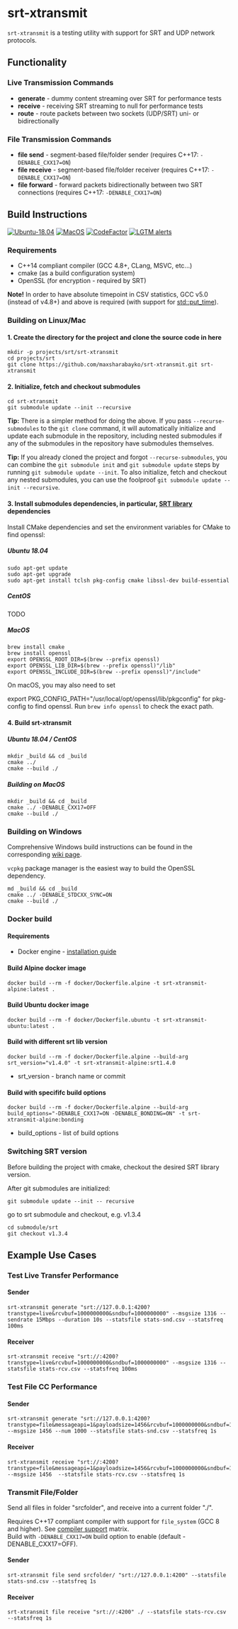 # srt-xtransmit

`srt-xtransmit` is a testing utility with support for SRT and UDP network protocols.

## Functionality

### Live Transmission Commands

* **generate** -  dummy content streaming over SRT for performance tests
* **receive** - receiving SRT streaming to null for performance tests
* **route** - route packets between two sockets (UDP/SRT) uni- or bidirectionally

### File Transmission Commands

* **file send** - segment-based file/folder sender (requires C++17: `-DENABLE_CXX17=ON`)
* **file receive** - segment-based file/folder receiver (requires C++17: `-DENABLE_CXX17=ON`)
* **file forward** - forward packets bidirectionally between two SRT connections (requires C++17: `-DENABLE_CXX17=ON`)

## Build Instructions

[![Ubuntu-18.04](https://github.com/maxsharabayko/srt-xtransmit/actions/workflows/ubuntu.yml/badge.svg)](https://github.com/maxsharabayko/srt-xtransmit/actions/workflows/ubuntu.yml)
[![MacOS](https://github.com/maxsharabayko/srt-xtransmit/actions/workflows/macos-ccpp.yml/badge.svg)](https://github.com/maxsharabayko/srt-xtransmit/actions/workflows/macos-ccpp.yml)
[![CodeFactor](https://www.codefactor.io/repository/github/maxsharabayko/srt-xtransmit/badge)](https://www.codefactor.io/repository/github/maxsharabayko/srt-xtransmit)
[![LGTM alerts](https://img.shields.io/lgtm/alerts/g/maxsharabayko/srt-xtransmit.svg?logo=lgtm&logoWidth=18)](https://lgtm.com/projects/g/maxsharabayko/srt-xtransmit/alerts/)

### Requirements

* C++14 compliant compiler (GCC 4.8+, CLang, MSVC, etc...)
* cmake (as a build configuration system)
* OpenSSL (for encryption - required by SRT)

**Note!** In order to have absolute timepoint in CSV statistics, GCC v5.0 (instead of v4.8+) and above is required
(with support for [std::put_time](https://en.cppreference.com/w/cpp/io/manip/put_time)).

### Building on Linux/Mac

#### 1. Create the directory for the project and clone the source code in here

```shell
mkdir -p projects/srt/srt-xtransmit
cd projects/srt
git clone https://github.com/maxsharabayko/srt-xtransmit.git srt-xtransmit
```

#### 2. Initialize, fetch and checkout submodules

```shell
cd srt-xtransmit
git submodule update --init --recursive
```

<!-- https://git-scm.com/book/en/v2/Git-Tools-Submodules -->

**Tip:** There is a simpler method for doing the above. If you pass `--recurse-submodules` to the `git clone` command, it will automatically initialize and update each submodule in the repository, including nested submodules if any of the submodules in the repository have submodules themselves.

**Tip:** If you already cloned the project and forgot `--recurse-submodules`, you can combine the `git submodule init` and `git submodule update` steps by running `git submodule update --init`. To also initialize, fetch and checkout any nested submodules, you can use the foolproof `git submodule update --init --recursive`.

#### 3. Install submodules dependencies, in particular, [SRT library](https://github.com/Haivision/srt) dependencies

Install CMake dependencies and set the environment variables for CMake to find openssl:

##### Ubuntu 18.04

```shell
sudo apt-get update
sudo apt-get upgrade
sudo apt-get install tclsh pkg-config cmake libssl-dev build-essential
```

##### CentOS

TODO

##### MacOS

```shell
brew install cmake
brew install openssl
export OPENSSL_ROOT_DIR=$(brew --prefix openssl)
export OPENSSL_LIB_DIR=$(brew --prefix openssl)"/lib"
export OPENSSL_INCLUDE_DIR=$(brew --prefix openssl)"/include"
```

On macOS, you may also need to set

export PKG_CONFIG_PATH="/usr/local/opt/openssl/lib/pkgconfig"
for pkg-config to find openssl. Run `brew info openssl` to check the exact path.

#### 4. Build srt-xtransmit

##### Ubuntu 18.04 / CentOS

```shell
mkdir _build && cd _build
cmake ../
cmake --build ./
```

##### Building on MacOS

```shell
mkdir _build && cd _build
cmake ../ -DENABLE_CXX17=OFF
cmake --build ./
```

### Building on Windows

Comprehensive Windows build instructions can be found in the corresponding [wiki page](https://github.com/maxsharabayko/srt-xtransmit/wiki/Build-Instructions).

`vcpkg` package manager is the easiest way to build the OpenSSL dependency.

```shell
md _build && cd _build
cmake ../ -DENABLE_STDCXX_SYNC=ON
cmake --build ./
```

### Docker build

#### Requirements

* Docker engine - [installation guide](https://docs.docker.com/engine/install/)

#### Build Alpine docker image
```shell
docker build --rm -f docker/Dockerfile.alpine -t srt-xtransmit-alpine:latest .
```

#### Build Ubuntu docker image
```shell
docker build --rm -f docker/Dockerfile.ubuntu -t srt-xtransmit-ubuntu:latest .
```

#### Build with different srt lib version
```shell
docker build --rm -f docker/Dockerfile.alpine --build-arg srt_version="v1.4.0" -t srt-xtransmit-alpine:srt1.4.0
```
* srt_version - branch name or commit

#### Build with specififc build options
```shell
docker build --rm -f docker/Dockerfile.alpine --build-arg build_options="-DENABLE_CXX17=ON -DENABLE_BONDING=ON" -t srt-xtransmit-alpine:bonding
```
* build_options - list of build options

### Switching SRT version

Before building the project with cmake, checkout the desired SRT library version.

After git submodules are initialized:

```shell
git submodule update --init -- recursive
```

go to srt submodule and checkout, e.g. v1.3.4

```shell
cd submodule/srt
git checkout v1.3.4
```

## Example Use Cases

### Test Live Transfer Performance

#### Sender

```shell
srt-xtransmit generate "srt://127.0.0.1:4200?transtype=live&rcvbuf=1000000000&sndbuf=1000000000" --msgsize 1316 --sendrate 15Mbps --duration 10s --statsfile stats-snd.csv --statsfreq 100ms
```

#### Receiver

```shell
srt-xtransmit receive "srt://:4200?transtype=live&rcvbuf=1000000000&sndbuf=1000000000" --msgsize 1316 --statsfile stats-rcv.csv --statsfreq 100ms
```

### Test File CC Performance

#### Sender

```shell
srt-xtransmit generate "srt://127.0.0.1:4200?transtype=file&messageapi=1&payloadsize=1456&rcvbuf=1000000000&sndbuf=1000000000&fc=800000" --msgsize 1456 --num 1000 --statsfile stats-snd.csv --statsfreq 1s
```

#### Receiver

```shell
srt-xtransmit receive "srt://:4200?transtype=file&messageapi=1&payloadsize=1456&rcvbuf=1000000000&sndbuf=1000000000&fc=800000" --msgsize 1456  --statsfile stats-rcv.csv --statsfreq 1s
```

### Transmit File/Folder

Send all files in folder "srcfolder", and  receive into a current folder "./".

Requires C++17 compliant compiler with support for `file_system` (GCC 8 and higher). See [compiler support](https://en.cppreference.com/w/cpp/compiler_support) matrix. \
Build with `-DENABLE_CXX17=ON` build option to enable (default -DENABLE_CXX17=OFF).

#### Sender

```shell
srt-xtransmit file send srcfolder/ "srt://127.0.0.1:4200" --statsfile stats-snd.csv --statsfreq 1s
```
#### Receiver

```shell
srt-xtransmit file receive "srt://:4200" ./ --statsfile stats-rcv.csv --statsfreq 1s
```

